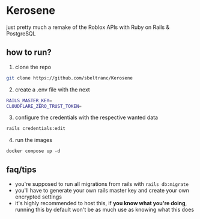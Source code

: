 # Kerosene
just pretty much a remake of the Roblox APIs with Ruby on Rails & PostgreSQL

## how to run?
1. clone the repo
```sh
git clone https://github.com/sbeltranc/Kerosene
```

2. create a .env file with the next
```sh
RAILS_MASTER_KEY=
CLOUDFLARE_ZERO_TRUST_TOKEN=
```

3. configure the credentials with the respective wanted data
```sh
rails credentials:edit
```

4. run the images
```
docker compose up -d
```

## faq/tips
- you're supposed to run all migrations from rails with `rails db:migrate`
- you'll have to generate your own rails master key and create your own encrypted settings
- it's highly recommended to host this, if **you know what you're doing**, running this by default won't be as much use as knowing what this does
